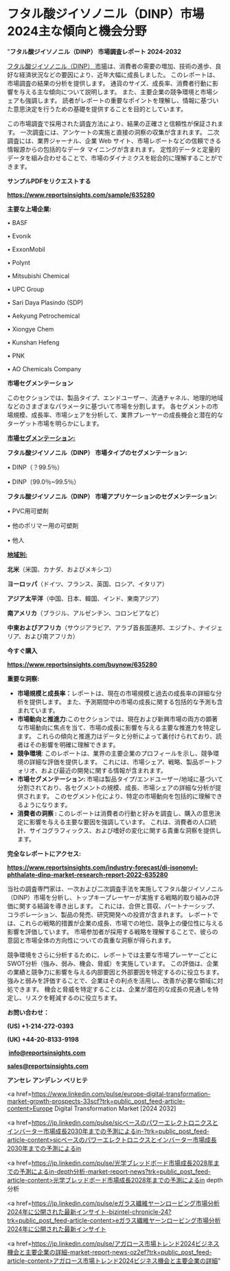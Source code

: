 # フタル酸ジイソノニル（DINP）市場2024主な傾向と機会分野

"<strong>フタル酸ジイソノニル（DINP） 市場調査レポート 2024-2032</strong>

<a href=https://www.reportsinsights.com/sample/635280>フタル酸ジイソノニル（DINP） 市場</a>は、消費者の需要の増加、技術の進歩、良好な経済状況などの要因により、近年大幅に成長しました。 このレポートは、市場調査の結果の分析を提供します。 通貨のサイズ、成長率、消費者行動に影響を与える主な傾向について説明します。 また、主要企業の競争環境と市場シェアも強調します。 読者がレポートの重要なポイントを理解し、情報に基づいた意思決定を行うための基礎を提供することを目的としています。

この市場調査で採用された調査方法により、結果の正確さと信頼性が保証されます。 一次調査には、アンケートの実施と直接の洞察の収集が含まれます。 二次調査には、業界ジャーナル、企業 Web サイト、市場レポートなどの信頼できる情報源からの包括的なデータ マイニングが含まれます。 定性的データと定量的データを組み合わせることで、市場のダイナミクスを総合的に理解することができます。

<strong><b>サンプルPDFをリクエストする</b></strong>

<a href=https://www.reportsinsights.com/sample/635280><strong><u>https://www.reportsinsights.com/sample/635280</u></strong></a>

<strong>主要な上場企業:</strong>

• BASF

• Evonik

• ExxonMobil

• Polynt

• Mitsubishi Chemical

• UPC Group

• Sari Daya Plasindo (SDP)

• Aekyung Petrochemical

• Xiongye Chem

• Kunshan Hefeng

• PNK

• AO Chemicals Company

<strong>市場セグメンテーション</strong>

このセクションでは、製品タイプ、エンドユーザー、流通チャネル、地理的地域などのさまざまなパラメータに基づいて市場を分割します。 各セグメントの市場規模、成長率、市場シェアを分析して、業界プレーヤーの成長機会と潜在的なターゲット市場を明らかにします。

<strong><u>市場セグメンテーション</u></strong><strong><u>:</u></strong>

<strong>フタル酸ジイソノニル（DINP） 市場タイプのセグメンテーション:</strong>

• DINP（？99.5％）

• DINP（99.0％~99.5％）

<strong>フタル酸ジイソノニル（DINP） 市場アプリケーションのセグメンテーション:</strong>

• PVC用可塑剤

• 他のポリマー用の可塑剤

• 他人

<strong><u>地域別</u></strong><strong><u>:</u></strong>

<strong>北米</strong>（米国、カナダ、およびメキシコ）

<strong>ヨーロッパ</strong>（ドイツ、フランス、英国、ロシア、イタリア）

<strong>アジア太平洋</strong>（中国、日本、韓国、インド、東南アジア）

<strong>南アメリカ</strong>（ブラジル、アルゼンチン、コロンビアなど）

<strong>中東およびアフリカ</strong>（サウジアラビア、アラブ首長国連邦、エジプト、ナイジェリア、および南アフリカ）

<strong>今すぐ購入</strong>

<a href=https://www.reportsinsights.com/buynow/635280><strong><u>https://www.reportsinsights.com/buynow/635280</u></strong></a>

<strong>重要な洞察:</strong>
<ul>
  <li><strong>市場規模と成長率：</strong>レポートは、現在の市場規模と過去の成長率の詳細な分析を提供します。 また、予測期間中の市場の成長に関する包括的な予測も含まれています。</li>
  <li><strong>市場動向と推進力:</strong>このセクションでは、現在および新興市場の両方の顕著な市場動向に焦点を当て、市場の成長に影響を与える主要な推進力を特定します。 これらの傾向と推進力はデータと分析によって裏付けられており、読者はその影響を明確に理解できます。</li>
  <li><strong>競争環境</strong>: このレポートは、業界の主要企業のプロフィールを示し、競争環境の詳細な評価を提供します。 これには、市場シェア、戦略、製品ポートフォリオ、および最近の開発に関する情報が含まれます。</li>
  <li><strong>市場セグメンテーション: </strong>市場は製品タイプ/エンドユーザー/地域に基づいて分割されており、各セグメントの規模、成長、市場シェアの詳細な分析が提供されます。 このセグメント化により、特定の市場動向を包括的に理解できるようになります。</li>
  <li><strong>消費者の洞察 : </strong>このレポートは消費者の行動と好みを調査し、購入の意思決定に影響を与える主要な要因を強調しています。 これは、消費者の人口統計、サイコグラフィックス、および嗜好の変化に関する貴重な洞察を提供します。</li>
</ul>
<strong>完全なレポートにアクセス:</strong>

<a href=https://www.reportsinsights.com/industry-forecast/di-isononyl-phthalate-dinp-market-research-report-2022-635280><strong><u><b>https://www.reportsinsights.com/industry-forecast/di-isononyl-phthalate-dinp-market-research-report-2022-635280</b></u></strong></a>

当社の調査専門家は、一次および二次調査手法を実施してフタル酸ジイソノニル（DINP）市場を分析し、トップキープレーヤーが実施する戦略的取り組みの評価に関する結論を導き出します。 これには、合併と買収、パートナーシップ、コラボレーション、製品の発売、研究開発への投資が含まれます。 レポートでは、これらの戦略的措置が企業の成長、市場での地位、競争上の優位性に与える影響を評価しています。 市場参加者が採用する戦略を理解することで、彼らの意図と市場全体の方向性についての貴重な洞察が得られます。

競争環境をさらに分析するために、レポートでは主要な市場プレーヤーごとにSWOT分析（強み、弱み、機会、脅威）を実施しています。 この評価は、企業の業績と競争力に影響を与える内部要因と外部要因を特定するのに役立ちます。 強みと弱みを評価することで、企業はその利点を活用し、改善が必要な領域に対処できます。 機会と脅威を特定することは、企業が潜在的な成長の見通しを特定し、リスクを軽減するのに役立ちます。

<strong>お問い合わせ：</strong>

<strong>(US) +1-214-272-0393</strong>

<strong>(UK) +44-20-8133-9198</strong>

<strong> </strong><a href=info@reportsinsights.com><strong><u>info@reportsinsights.com</u></strong></a>

<a href=sales@reportsinsights.com><strong><u>sales@reportsinsights.com</u></strong></a>

<strong>アンセレ アンデレン ベリヒテ</strong>

<a href=https://www.linkedin.com/pulse/europe-digital-transformation-market-growth-prospects-33scf?trk=public_post_feed-article-content>Europe Digital Transformation Market [2024 2032]</a>

<a href=https://jp.linkedin.com/pulse/sicベースのパワーエレクトロニクスとインバーター市場成長2030年までの予測によるin-?trk=public_post_feed-article-content>sicベースのパワーエレクトロニクスとインバーター市場成長2030年までの予測によるin </a>

<a href=https://jp.linkedin.com/pulse/光学ブレッドボード市場成長2028年までの予測によるin-depth分析-market-report-news?trk=public_post_feed-article-content>光学ブレッドボード市場成長2028年までの予測によるin depth分析</a>

<a href=https://jp.linkedin.com/pulse/eガラス繊維ヤーンロービング市場分析2024年に公開された最新インサイト-bizintel-chronicle-24?trk=public_post_feed-article-content>eガラス繊維ヤーンロービング市場分析2024年に公開された最新インサイト</a>

<a href=https://jp.linkedin.com/pulse/アガロース市場トレンド2024ビジネス機会と主要企業の詳細-market-report-news-oz2ef?trk=public_post_feed-article-content>アガロース市場トレンド2024ビジネス機会と主要企業の詳細</a>"
